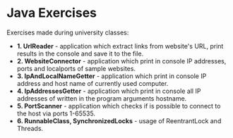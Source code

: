 # Java Exercises
Exercises made during university classes:
- **1. UrlReader** - application which extract links from website's URL, print results in the console and save it to the file.
- **2. WebsiteConnector** - application which print in console IP addresses, ports and localports of sample websites.
- **3. IpAndLocalNameGetter** - application which print in console IP address and host name of currently used computer.
- **4. IpAddressesGetter** - application which print in console all IP addresses of written in the program arguments hostname.
- **5. PortScanner** - application which checks if is possible to connect to the host via ports 1-65535.
- **6. RunnableClass, SynchronizedLocks** - usage of ReentrantLock and Threads.
